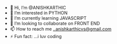 - 👋 Hi, I’m @ANISHKARTHIC
- 👀 I’m interested in PYTHON 
- 🌱 I’m currently learning JAVASCRIPT 
- 💞️ I’m looking to collaborate on FRONT END 
- 📫 How to reach me ..anishkarthicvs@gmail.com
- ⚡ Fun fact: ...i luv coding 

<!---
ANISHKARTHIC/ANISHKARTHIC is a ✨ special ✨ repository because its `README.md` (this file) appears on your GitHub profile.
You can click the Preview link to take a look at your changes.
--->
